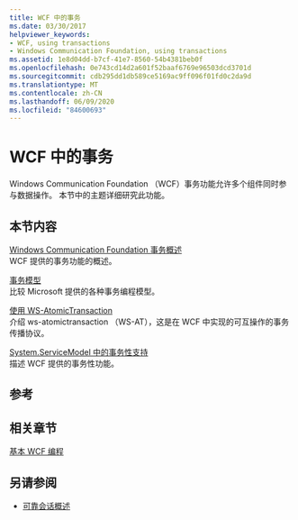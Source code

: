 ```yaml
---
title: WCF 中的事务
ms.date: 03/30/2017
helpviewer_keywords:
- WCF, using transactions
- Windows Communication Foundation, using transactions
ms.assetid: 1e8d04dd-b7cf-41e7-8560-54b4381beb0f
ms.openlocfilehash: 0e743cd14d2a601f52baaf6769e96503dcd3701d
ms.sourcegitcommit: cdb295dd1db589ce5169ac9ff096f01fd0c2da9d
ms.translationtype: MT
ms.contentlocale: zh-CN
ms.lasthandoff: 06/09/2020
ms.locfileid: "84600693"
---
```

# <a name="transactions-in-wcf"></a>WCF 中的事务
Windows Communication Foundation （WCF）事务功能允许多个组件同时参与数据操作。 本节中的主题详细研究此功能。  
  
## <a name="in-this-section"></a>本节内容  
 [Windows Communication Foundation 事务概述](transactions-overview.md)  
 WCF 提供的事务功能的概述。  
  
 [事务模型](transaction-models.md)  
 比较 Microsoft 提供的各种事务编程模型。  
  
 [使用 WS-AtomicTransaction](using-ws-atomictransaction.md)  
 介绍 ws-atomictransaction （WS-AT），这是在 WCF 中实现的可互操作的事务传播协议。  
  
 [System.ServiceModel 中的事务性支持](transactional-support-in-system-servicemodel.md)  
 描述 WCF 提供的事务性功能。  
  
## <a name="reference"></a>参考  
  
## <a name="related-sections"></a>相关章节  
 [基本 WCF 编程](../basic-wcf-programming.md)  
  
## <a name="see-also"></a>另请参阅

- [可靠会话概述](reliable-sessions-overview.md)
